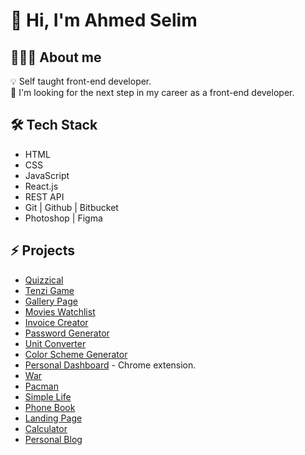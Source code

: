 # 👋 Hi, I'm Ahmed Selim

## 👨🏻‍💻 About me
💡  Self taught front-end developer.    
🔭  I'm looking for the next step in my career as a front-end developer.

## 🛠 Tech Stack
- HTML
- CSS
- JavaScript
- React.js
- REST API
- Git | Github | Bitbucket
- Photoshop | Figma

## ⚡️ Projects
- [Quizzical](https://a-selim.github.io/quizzical/)
- [Tenzi Game](https://a-selim.github.io/tenzi/)
- [Gallery Page](https://a-selim.github.io/gallery-page/)
- [Movies Watchlist](https://a-selim.github.io/movies-watchlist/)
- [Invoice Creator](https://a-selim.github.io/invoice-creator/)
- [Password Generator](https://a-selim.github.io/password-generator/)
- [Unit Converter](https://a-selim.github.io/unit-converter/)
- [Color Scheme Generator](https://a-selim.github.io/color-scheme-generator/)
- [Personal Dashboard](https://github.com/A-Selim/personal-dashboard) - Chrome extension.
- [War](https://a-selim.github.io/war/)
- [Pacman](https://a-selim.github.io/pacman/)
- [Simple Life](https://a-selim.github.io/simple-life/)
- [Phone Book](https://a-selim.github.io/phone-book/)
- [Landing Page](https://a-selim.github.io/landing-page/)
- [Calculator](https://a-selim.github.io/calculator/)
- [Personal Blog](https://a-selim.github.io/personal-blog-website/)

